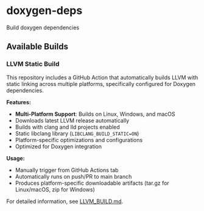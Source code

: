 # doxygen-deps
Build doxygen dependencies

## Available Builds

### LLVM Static Build

This repository includes a GitHub Action that automatically builds LLVM with static linking across multiple platforms, specifically configured for Doxygen dependencies.

**Features:**
- **Multi-Platform Support**: Builds on Linux, Windows, and macOS
- Downloads latest LLVM release automatically
- Builds with clang and lld projects enabled
- Static libclang library (`LIBCLANG_BUILD_STATIC=ON`)
- Platform-specific optimizations and configurations
- Optimized for Doxygen integration

**Usage:**
- Manually trigger from GitHub Actions tab
- Automatically runs on push/PR to main branch
- Produces platform-specific downloadable artifacts (tar.gz for Linux/macOS, zip for Windows)

For detailed information, see [LLVM_BUILD.md](LLVM_BUILD.md).
